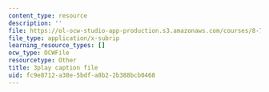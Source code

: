 ```yaml
---
content_type: resource
description: ''
file: https://ol-ocw-studio-app-production.s3.amazonaws.com/courses/8-701-introduction-to-nuclear-and-particle-physics-fall-2020/fc9e8712a38e5bdfa8b22b388bcb0468_2KQrWenxujU.vtt
file_type: application/x-subrip
learning_resource_types: []
ocw_type: OCWFile
resourcetype: Other
title: 3play caption file
uid: fc9e8712-a38e-5bdf-a8b2-2b388bcb0468
---
```

